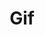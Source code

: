 ---
ee_id: '28'
site: '1'
type: '2'
long_id: 2006-019 Gif
url: 2006-019-handmadegif
year: '2006'
medium: 'Pen on paper. '
commission:
add_credit:
dims:
pitch: "<p>​Gif file written by hand. </p>"
ps: |-
  <p>​Handmade Gif is a Gif file I wrote by hand in binary. This of course is pointless, but I chose to do this as an exercise in order to familiarize myself with the basics of compression for no reason other then I wondered how it worked. Since Gif was the oldest common compression format, I picked it first. And because I was writing it by hand I picked a really small and easy one to do, which was a 2 pixel wide by 2 pixel high square. Black, White, on top of White, Black. U can see it re-sized above (the grey sections are aliasing which are not included in the oriignal, ... I swear!, download it and check it out. :) </p>
  <p>Gif Code Explanation</p>

  <p>header: 474946383961</p>

  <p>image map size: 0200 0200</p>

  <p>global color flag, not sorted, 1 bit per color, size of color table 2: 80</p>

  <p>no background (unused): 00</p>

  <p>no pixel aspect ratio: 00</p>

  <p>black: 000000</p>

  <p>white: FFFFFF</p>

  <p>image separator: 2C</p>

  <p>image distance from l / r in image map: 0000 0000</p>

  <p>image size: 0200 0200</p>

  <p>non interlaced, and no local colors (not sorted and no size): 00</p>

  <p>size of LZW code chunks (=3): 02</p>

  <p>length of LZW code section: 03</p>

  <p>LWZ code: 448202</p>

  <p>next LZW code size: 00</p>

  <p>end of file: 3B</p>

  <p>It is a 2 by 2 black and white checker GIF…</p>

  <p>BW WB</p>
live_url:
related:
title: Gif
youtube:
imgs: |-
  Gif_2006_019_full-2-database_qqq.jpg
  cory_arcangel_gif.gif
subheading:
year2: '2006'
download:
add_credits:
related_code:
! '':
layout: things-i-made
---